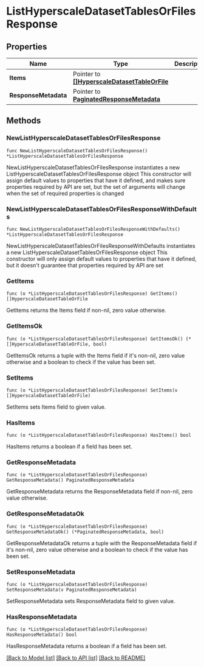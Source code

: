 # ListHyperscaleDatasetTablesOrFilesResponse

## Properties

Name | Type | Description | Notes
------------ | ------------- | ------------- | -------------
**Items** | Pointer to [**[]HyperscaleDatasetTableOrFile**](HyperscaleDatasetTableOrFile.md) |  | [optional] 
**ResponseMetadata** | Pointer to [**PaginatedResponseMetadata**](PaginatedResponseMetadata.md) |  | [optional] 

## Methods

### NewListHyperscaleDatasetTablesOrFilesResponse

`func NewListHyperscaleDatasetTablesOrFilesResponse() *ListHyperscaleDatasetTablesOrFilesResponse`

NewListHyperscaleDatasetTablesOrFilesResponse instantiates a new ListHyperscaleDatasetTablesOrFilesResponse object
This constructor will assign default values to properties that have it defined,
and makes sure properties required by API are set, but the set of arguments
will change when the set of required properties is changed

### NewListHyperscaleDatasetTablesOrFilesResponseWithDefaults

`func NewListHyperscaleDatasetTablesOrFilesResponseWithDefaults() *ListHyperscaleDatasetTablesOrFilesResponse`

NewListHyperscaleDatasetTablesOrFilesResponseWithDefaults instantiates a new ListHyperscaleDatasetTablesOrFilesResponse object
This constructor will only assign default values to properties that have it defined,
but it doesn't guarantee that properties required by API are set

### GetItems

`func (o *ListHyperscaleDatasetTablesOrFilesResponse) GetItems() []HyperscaleDatasetTableOrFile`

GetItems returns the Items field if non-nil, zero value otherwise.

### GetItemsOk

`func (o *ListHyperscaleDatasetTablesOrFilesResponse) GetItemsOk() (*[]HyperscaleDatasetTableOrFile, bool)`

GetItemsOk returns a tuple with the Items field if it's non-nil, zero value otherwise
and a boolean to check if the value has been set.

### SetItems

`func (o *ListHyperscaleDatasetTablesOrFilesResponse) SetItems(v []HyperscaleDatasetTableOrFile)`

SetItems sets Items field to given value.

### HasItems

`func (o *ListHyperscaleDatasetTablesOrFilesResponse) HasItems() bool`

HasItems returns a boolean if a field has been set.

### GetResponseMetadata

`func (o *ListHyperscaleDatasetTablesOrFilesResponse) GetResponseMetadata() PaginatedResponseMetadata`

GetResponseMetadata returns the ResponseMetadata field if non-nil, zero value otherwise.

### GetResponseMetadataOk

`func (o *ListHyperscaleDatasetTablesOrFilesResponse) GetResponseMetadataOk() (*PaginatedResponseMetadata, bool)`

GetResponseMetadataOk returns a tuple with the ResponseMetadata field if it's non-nil, zero value otherwise
and a boolean to check if the value has been set.

### SetResponseMetadata

`func (o *ListHyperscaleDatasetTablesOrFilesResponse) SetResponseMetadata(v PaginatedResponseMetadata)`

SetResponseMetadata sets ResponseMetadata field to given value.

### HasResponseMetadata

`func (o *ListHyperscaleDatasetTablesOrFilesResponse) HasResponseMetadata() bool`

HasResponseMetadata returns a boolean if a field has been set.


[[Back to Model list]](../README.md#documentation-for-models) [[Back to API list]](../README.md#documentation-for-api-endpoints) [[Back to README]](../README.md)


